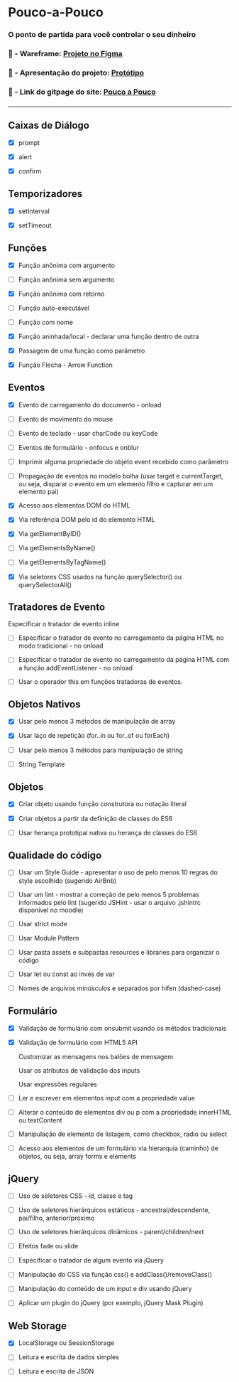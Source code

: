 # Pouco-a-Pouco
### O ponto de partida para você controlar o seu dinheiro

### 🚀 -  Wareframe: [Projeto no Figma](https://www.figma.com/file/Me3UIIa4FdwBvdFWZpGQ5J/Pouco-a-Pouco?node-id=2%3A62)

### 🚀 - Apresentação do projeto: [Protótipo](https://www.figma.com/proto/Me3UIIa4FdwBvdFWZpGQ5J/Pouco-a-Pouco?node-id=2%3A62&scaling=scale-down-width&page-id=0%3A1&starting-point-node-id=2%3A62)

### 🚀 - Link do gitpage do site: [Pouco a Pouco](https://klsio22.github.io/pouco-a-pouco/)

### 

---------------------

## Caixas de Diálogo 

- [x] prompt

- [x] alert

- [x] confirm

## Temporizadores

- [x] setInterval

- [x] setTimeout

## Funções

- [x] Função anônima com argumento

- [ ] Função anônima sem argumento

- [x] Função anônima com retorno

- [ ] Função auto-executável

- [ ] Função com nome

- [x] Função aninhada/local - declarar uma função dentro de outra

- [x] Passagem de uma função como parâmetro

- [x] Função Flecha - Arrow Function

## Eventos

- [x] Evento de carregamento do documento - onload

- [ ] Evento de movimento do mouse

- [ ] Evento de teclado - usar charCode ou keyCode

- [ ] Eventos de formulário - onfocus e onblur

- [ ] Imprimir alguma propriedade do objeto event recebido como parâmetro

- [ ] Propagação de eventos no modelo bolha (usar target e currentTarget, ou seja, disparar o evento em um elemento filho e capturar em um elemento pai)

  

- [x] Acesso aos elementos DOM do HTML

- [x] Via referência DOM pelo id do elemento HTML

- [x] Via getElementByID()

- [ ] Via getElementsByName()

- [ ] Via getElementsByTagName()

- [x] Via seletores CSS usados na função querySelector() ou querySelectorAll()

## Tratadores de Evento

 Especificar o tratador de evento inline

- [ ] Especificar o tratador de evento no carregamento da página HTML no modo tradicional - no onload

- [ ] Especificar o tratador de evento no carregamento da página HTML com a função addEventListener - no onload

- [ ] Usar o operador this em funções tratadoras de eventos.

## Objetos Nativos

- [x] Usar pelo menos 3 métodos de manipulação de array

- [x] Usar laço de repetição (for..in ou for..of ou forEach)

- [ ] Usar pelo menos 3 métodos para manipulação de string

- [ ] String Template

## Objetos

- [x] Criar objeto usando função construtora ou notação literal

- [x] Criar objetos a partir da definição de classes do ES6

- [ ] Usar herança prototipal nativa ou herança de classes do ES6

## Qualidade do código

- [ ] Usar um Style Guide - apresentar o uso de pelo menos 10 regras do style escolhido (sugerido AirBnb)

- [ ] Usar um lint - mostrar a correção de pelo menos 5 problemas informados pelo lint (sugerido JSHint - usar o arquivo .jshintrc disponível no moodle)

- [ ] Usar strict mode

- [ ] Usar Module Pattern

- [ ] Usar pasta assets e subpastas resources e libraries para organizar o código

- [ ] Usar let ou const ao invés de var

- [ ] Nomes de arquivos minúsculos e separados por hífen (dashed-case)

## Formulário

- [x] Validação de formulário com onsubmit usando os métodos tradicionais

- [x] Validação de formulário com HTML5 API

  Customizar as mensagens nos balões de mensagem

  Usar os atributos de validação dos inputs

  Usar expressões regulares

- [ ] Ler e escrever em elementos input com a propriedade value

- [ ] Alterar o conteúdo de elementos div ou p com a propriedade innerHTML ou textContent

- [ ] Manipulação de elemento de listagem, como checkbox, radio ou select

- [ ] Acesso aos elementos de um formulário via hierarquia (caminho) de objetos, ou seja, array forms e elements

## jQuery

- [ ] Uso de seletores CSS - id, classe e tag

- [ ] Uso de seletores hierárquicos estáticos - ancestral/descendente, pai/filho, anterior/próximo

- [ ] Uso de seletores hierárquicos dinâmicos - parent/children/next

- [ ] Efeitos fade ou slide

- [ ] Especificar o tratador de algum evento via jQuery

- [ ] Manipulação do CSS via função css() e addClass()/removeClass()

- [ ] Manipulação do conteúdo de um input e div usando jQuery

- [ ] Aplicar um plugin do jQuery (por exemplo, jQuery Mask Plugin)

## Web Storage

- [x] LocalStorage ou SessionStorage

- [ ] Leitura e escrita de dados simples

- [ ] Leitura e escrita de JSON
